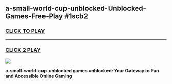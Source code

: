 
## a-small-world-cup-unblocked-Unblocked-Games-Free-Play #1scb2
<h3>
<a href="https://us.freeplayer.one?title=a-small-world-cup-unblocked&ref=9M">CLICK TO PLAY</a></h3>
<hr>

<h3>
<a href="https://us.freeplayer.one?title=a-small-world-cup-unblocked&ref=9M">CLICK 2 PLAY</a>
  
</h3>

<a href="https://us.freeplayer.one?title=a-small-world-cup-unblocked&ref=9M"><img src="https://clearcache.store/games.png"></a>


**a-small-world-cup-unblocked games unblocked: Your Gateway to Fun and Accessible Online Gaming**
